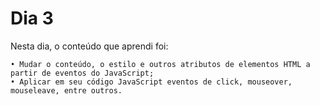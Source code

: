 # Dia 3


Nesta dia, o conteúdo que aprendi foi:

    • Mudar o conteúdo, o estilo e outros atributos de elementos HTML a partir de eventos do JavaScript; 
    • Aplicar em seu código JavaScript eventos de click, mouseover, mouseleave, entre outros. 


